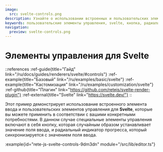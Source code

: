 ```yaml
---
image:
  src: svelte-controls.png
description: Узнайте о использовании встроенных и пользовательских элементов управления для Svelte. В этом примере показаны кнопка и радиальный индикатор прогресса, которые случайным образом устанавливаются и синхронизируются с значением поля ввода.
keywords: пользовательские элементы управления, svelte, кнопка, радиальный индикатор прогресса
navigation:
  preview: svelte-controls.png
---
```


# Элементы управления для Svelte

::references
:ref-guide{title="Гайд" link="/ru/docs/guides/renderers/svelte/#controls"}
:ref-example{title="Базовый" link="/ru/examples/basic/svelte"}
:ref-example{title="Кастомизация" link="/ru/examples/customization/svelte"}
:ref-github{title="Плагин" link="https://github.com/retejs/svelte-render-plugin"}
:ref-external{title="Svelte" link="https://svelte.dev/"}
::

Этот пример демонстрирует использование встроенного элемента ввода и пользовательских элементов управления для **Svelte**, которые вы можете применить в соответствии с вашими конкретными потребностями. В данном случае специальные элементы управления включают в себя кнопку, которая случайным образом устанавливает значение поля ввода, и радиальный индикатор прогресса, который синхронизируется с значением поля ввода.

:example{id="rete-js-svelte-controls-9dm3dn" module="/src/lib/editor.ts"}
